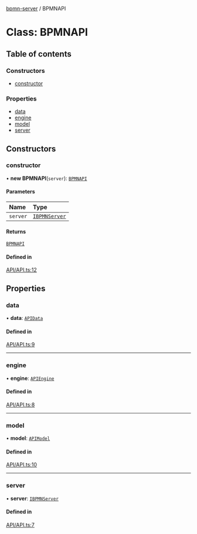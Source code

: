 [bpmn-server](../README.md) / BPMNAPI

# Class: BPMNAPI

## Table of contents

### Constructors

- [constructor](BPMNAPI.md#constructor)

### Properties

- [data](BPMNAPI.md#data)
- [engine](BPMNAPI.md#engine)
- [model](BPMNAPI.md#model)
- [server](BPMNAPI.md#server)

## Constructors

### constructor

• **new BPMNAPI**(`server`): [`BPMNAPI`](BPMNAPI.md)

#### Parameters

| Name | Type |
| :------ | :------ |
| `server` | [`IBPMNServer`](../interfaces/IBPMNServer.md) |

#### Returns

[`BPMNAPI`](BPMNAPI.md)

#### Defined in

[API/API.ts:12](https://github.com/bpmnServer/bpmn-server/blob/b56411b/src/API/API.ts#L12)

## Properties

### data

• **data**: [`APIData`](APIData.md)

#### Defined in

[API/API.ts:9](https://github.com/bpmnServer/bpmn-server/blob/b56411b/src/API/API.ts#L9)

___

### engine

• **engine**: [`APIEngine`](APIEngine.md)

#### Defined in

[API/API.ts:8](https://github.com/bpmnServer/bpmn-server/blob/b56411b/src/API/API.ts#L8)

___

### model

• **model**: [`APIModel`](APIModel.md)

#### Defined in

[API/API.ts:10](https://github.com/bpmnServer/bpmn-server/blob/b56411b/src/API/API.ts#L10)

___

### server

• **server**: [`IBPMNServer`](../interfaces/IBPMNServer.md)

#### Defined in

[API/API.ts:7](https://github.com/bpmnServer/bpmn-server/blob/b56411b/src/API/API.ts#L7)
